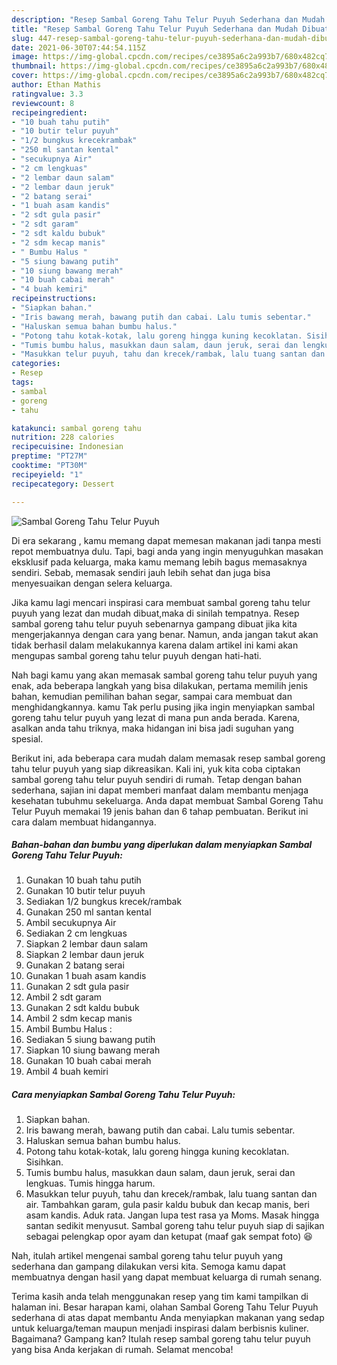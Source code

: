 ```yaml
---
description: "Resep Sambal Goreng Tahu Telur Puyuh Sederhana dan Mudah Dibuat"
title: "Resep Sambal Goreng Tahu Telur Puyuh Sederhana dan Mudah Dibuat"
slug: 447-resep-sambal-goreng-tahu-telur-puyuh-sederhana-dan-mudah-dibuat
date: 2021-06-30T07:44:54.115Z
image: https://img-global.cpcdn.com/recipes/ce3895a6c2a993b7/680x482cq70/sambal-goreng-tahu-telur-puyuh-foto-resep-utama.jpg
thumbnail: https://img-global.cpcdn.com/recipes/ce3895a6c2a993b7/680x482cq70/sambal-goreng-tahu-telur-puyuh-foto-resep-utama.jpg
cover: https://img-global.cpcdn.com/recipes/ce3895a6c2a993b7/680x482cq70/sambal-goreng-tahu-telur-puyuh-foto-resep-utama.jpg
author: Ethan Mathis
ratingvalue: 3.3
reviewcount: 8
recipeingredient:
- "10 buah tahu putih"
- "10 butir telur puyuh"
- "1/2 bungkus krecekrambak"
- "250 ml santan kental"
- "secukupnya Air"
- "2 cm lengkuas"
- "2 lembar daun salam"
- "2 lembar daun jeruk"
- "2 batang serai"
- "1 buah asam kandis"
- "2 sdt gula pasir"
- "2 sdt garam"
- "2 sdt kaldu bubuk"
- "2 sdm kecap manis"
- " Bumbu Halus "
- "5 siung bawang putih"
- "10 siung bawang merah"
- "10 buah cabai merah"
- "4 buah kemiri"
recipeinstructions:
- "Siapkan bahan."
- "Iris bawang merah, bawang putih dan cabai. Lalu tumis sebentar."
- "Haluskan semua bahan bumbu halus."
- "Potong tahu kotak-kotak, lalu goreng hingga kuning kecoklatan. Sisihkan."
- "Tumis bumbu halus, masukkan daun salam, daun jeruk, serai dan lengkuas. Tumis hingga harum."
- "Masukkan telur puyuh, tahu dan krecek/rambak, lalu tuang santan dan air. Tambahkan garam, gula pasir kaldu bubuk dan kecap manis, beri asam kandis. Aduk rata. Jangan lupa test rasa ya Moms. Masak hingga santan sedikit menyusut. Sambal goreng tahu telur puyuh siap di sajikan sebagai pelengkap opor ayam dan ketupat (maaf gak sempat foto) 😆"
categories:
- Resep
tags:
- sambal
- goreng
- tahu

katakunci: sambal goreng tahu 
nutrition: 228 calories
recipecuisine: Indonesian
preptime: "PT27M"
cooktime: "PT30M"
recipeyield: "1"
recipecategory: Dessert

---
```



![Sambal Goreng Tahu Telur Puyuh](https://img-global.cpcdn.com/recipes/ce3895a6c2a993b7/680x482cq70/sambal-goreng-tahu-telur-puyuh-foto-resep-utama.jpg)

Di era  sekarang , kamu memang dapat memesan makanan jadi tanpa mesti repot membuatnya dulu. Tapi, bagi anda yang ingin menyuguhkan masakan eksklusif pada keluarga, maka kamu memang lebih bagus memasaknya sendiri. Sebab, memasak sendiri jauh lebih sehat dan juga bisa menyesuaikan dengan selera keluarga.

Jika kamu lagi mencari inspirasi cara membuat sambal goreng tahu telur puyuh yang lezat dan mudah dibuat,maka di sinilah tempatnya. Resep sambal goreng tahu telur puyuh  sebenarnya gampang dibuat jika kita mengerjakannya dengan cara yang benar. Namun, anda jangan takut akan tidak berhasil dalam melakukannya 
karena dalam artikel ini kami akan mengupas sambal goreng tahu telur puyuh dengan hati-hati.  



Nah bagi kamu yang akan memasak sambal goreng tahu telur puyuh yang enak, ada beberapa langkah yang bisa dilakukan, pertama memilih jenis bahan, kemudian pemilihan bahan segar, sampai cara membuat dan menghidangkannya. kamu Tak perlu pusing jika ingin menyiapkan sambal goreng tahu telur puyuh yang lezat di mana pun anda berada. Karena, asalkan anda  tahu triknya, maka hidangan ini bisa jadi suguhan yang spesial.

Berikut ini, ada beberapa cara mudah dalam memasak resep sambal goreng tahu telur puyuh yang siap dikreasikan. Kali ini, yuk kita coba ciptakan sambal goreng tahu telur puyuh sendiri di rumah. Tetap dengan bahan sederhana, sajian ini dapat memberi manfaat dalam membantu menjaga kesehatan tubuhmu sekeluarga. Anda dapat membuat Sambal Goreng Tahu Telur Puyuh memakai 19 jenis bahan dan 6 tahap pembuatan. Berikut ini cara dalam membuat hidangannya.

<!--inarticleads1-->

##### Bahan-bahan dan bumbu yang diperlukan dalam menyiapkan Sambal Goreng Tahu Telur Puyuh:

1. Gunakan 10 buah tahu putih
1. Gunakan 10 butir telur puyuh
1. Sediakan 1/2 bungkus krecek/rambak
1. Gunakan 250 ml santan kental
1. Ambil secukupnya Air
1. Sediakan 2 cm lengkuas
1. Siapkan 2 lembar daun salam
1. Siapkan 2 lembar daun jeruk
1. Gunakan 2 batang serai
1. Gunakan 1 buah asam kandis
1. Gunakan 2 sdt gula pasir
1. Ambil 2 sdt garam
1. Gunakan 2 sdt kaldu bubuk
1. Ambil 2 sdm kecap manis
1. Ambil  Bumbu Halus :
1. Sediakan 5 siung bawang putih
1. Siapkan 10 siung bawang merah
1. Gunakan 10 buah cabai merah
1. Ambil 4 buah kemiri




<!--inarticleads2-->

##### Cara menyiapkan Sambal Goreng Tahu Telur Puyuh:

1. Siapkan bahan.
1. Iris bawang merah, bawang putih dan cabai. Lalu tumis sebentar.
1. Haluskan semua bahan bumbu halus.
1. Potong tahu kotak-kotak, lalu goreng hingga kuning kecoklatan. Sisihkan.
1. Tumis bumbu halus, masukkan daun salam, daun jeruk, serai dan lengkuas. Tumis hingga harum.
1. Masukkan telur puyuh, tahu dan krecek/rambak, lalu tuang santan dan air. Tambahkan garam, gula pasir kaldu bubuk dan kecap manis, beri asam kandis. Aduk rata. Jangan lupa test rasa ya Moms. Masak hingga santan sedikit menyusut. Sambal goreng tahu telur puyuh siap di sajikan sebagai pelengkap opor ayam dan ketupat (maaf gak sempat foto) 😆




Nah, itulah artikel mengenai  sambal goreng tahu telur puyuh  yang sederhana dan gampang dilakukan versi kita. Semoga kamu dapat membuatnya dengan hasil yang dapat membuat keluarga di rumah senang. 

Terima kasih anda telah menggunakan resep yang tim kami tampilkan di halaman ini. Besar harapan kami, olahan  Sambal Goreng Tahu Telur Puyuh sederhana di atas dapat membantu Anda menyiapkan makanan yang sedap untuk keluarga/teman maupun menjadi inspirasi dalam berbisnis kuliner. Bagaimana? Gampang kan? Itulah resep sambal goreng tahu telur puyuh yang bisa Anda kerjakan di rumah. Selamat mencoba!

